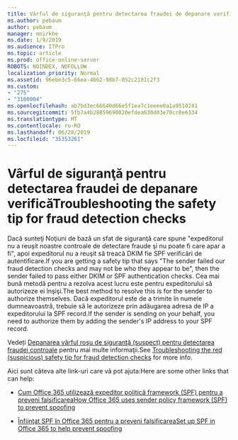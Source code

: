 ```yaml
---
title: Vârful de siguranţă pentru detectarea fraudei de depanare verifică
ms.author: pebaum
author: pebaum
manager: mnirkhe
ms.date: 1/9/2019
ms.audience: ITPro
ms.topic: article
ms.prod: office-online-server
ROBOTS: NOINDEX, NOFOLLOW
localization_priority: Normal
ms.assetid: 96ebe3c5-66ea-4662-98b7-052c2181c2f3
ms.custom:
- "275"
- "3100004"
ms.openlocfilehash: ab7bd3ec66640d66e5f1ea7c1eeee0a1a9510241
ms.sourcegitcommit: 5fb7a4b28859690020efdea630d03e70cc0e6334
ms.translationtype: MT
ms.contentlocale: ro-RO
ms.lasthandoff: 06/28/2019
ms.locfileid: "35353261"
---
```

# <a name="troubleshooting-the-safety-tip-for-fraud-detection-checks"></a><span data-ttu-id="c53e7-102">Vârful de siguranţă pentru detectarea fraudei de depanare verifică</span><span class="sxs-lookup"><span data-stu-id="c53e7-102">Troubleshooting the safety tip for fraud detection checks</span></span>

<span data-ttu-id="c53e7-103">Dacă sunteţi Noţiuni de bază un sfat de siguranţă care spune "expeditorul nu a reuşit noastre controale de detectare fraude şi nu poate fi care apar a fi", apoi expeditorul nu a reuşit să treacă DKIM fie SPF verificări de autentificare.</span><span class="sxs-lookup"><span data-stu-id="c53e7-103">If you are getting a safety tip that says "The sender failed our fraud detection checks and may not be who they appear to be", then the sender failed to pass either DKIM or SPF authentication checks.</span></span> <span data-ttu-id="c53e7-104">Cea mai bună metodă pentru a rezolva acest lucru este pentru expeditorului să autorizeze ei înşişi.</span><span class="sxs-lookup"><span data-stu-id="c53e7-104">The best method to resolve this is for the sender to authorize themselves.</span></span> <span data-ttu-id="c53e7-105">Dacă expeditorul este de a trimite în numele dumneavoastră, trebuie să le autorizeze prin adăugarea adresa de IP a expeditorului la SPF record.</span><span class="sxs-lookup"><span data-stu-id="c53e7-105">If the sender is sending on your behalf, you need to authorize them by adding the sender's IP address to your SPF record.</span></span>
  
<span data-ttu-id="c53e7-106">Vedeți [Depanarea vârful roşu de siguranţă (suspect) pentru detectarea fraudei controale](https://blogs.msdn.microsoft.com/tzink/2016/11/02/troubleshooting-the-red-suspicious-safety-tip-for-fraud-detection-checks/) pentru mai multe informaţii.</span><span class="sxs-lookup"><span data-stu-id="c53e7-106">See [Troubleshooting the red (suspicious) safety tip for fraud detection checks](https://blogs.msdn.microsoft.com/tzink/2016/11/02/troubleshooting-the-red-suspicious-safety-tip-for-fraud-detection-checks/) for more info.</span></span>
  
<span data-ttu-id="c53e7-107">Aici sunt câteva alte link-uri care vă pot ajuta:</span><span class="sxs-lookup"><span data-stu-id="c53e7-107">Here are some other links that can help:</span></span>
  
- [<span data-ttu-id="c53e7-108">Cum Office 365 utilizează expeditor politică framework (SPF) pentru a preveni falsificarea</span><span class="sxs-lookup"><span data-stu-id="c53e7-108">How Office 365 uses sender policy framework (SPF) to prevent spoofing</span></span>](https://docs.microsoft.com/office365/SecurityCompliance/how-office-365-uses-spf-to-prevent-spoofing)

- [<span data-ttu-id="c53e7-109">Înfiinţat SPF în Office 365 pentru a preveni falsificarea</span><span class="sxs-lookup"><span data-stu-id="c53e7-109">Set up SPF in Office 365 to help prevent spoofing</span></span>](https://docs.microsoft.com/office365/SecurityCompliance/set-up-spf-in-office-365-to-help-prevent-spoofing)
